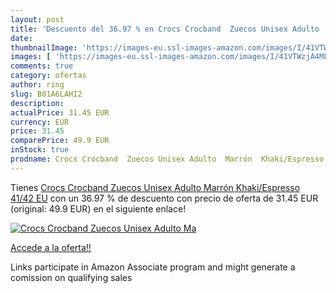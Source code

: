 ```yaml
---
layout: post
title: 'Descuento del 36.97 % en Crocs Crocband  Zuecos Unisex Adulto  Ma'
date: 
thumbnailImage: 'https://images-eu.ssl-images-amazon.com/images/I/41VTWzjA4ML._SL200_.jpg'
images: [ 'https://images-eu.ssl-images-amazon.com/images/I/41VTWzjA4ML._SL200_.jpg' ]
comments: true
category: ofertas
author: ring
slug: B01A6LAHI2
description:
actualPrice: 31.45 EUR
currency: EUR
price: 31.45
comparePrice: 49.9 EUR
inStock: true
prodname: Crocs Crocband  Zuecos Unisex Adulto  Marrón  Khaki/Espresso   41/42 EU
---
```


Tienes [Crocs Crocband  Zuecos Unisex Adulto  Marrón  Khaki/Espresso   41/42 EU](https://www.amazon.es/dp/B01A6LAHI2/?tag=tolees-21) con un 36.97 % de descuento con precio de oferta de 31.45 EUR (original: 49.9 EUR) en el siguiente enlace!

[![Crocs Crocband  Zuecos Unisex Adulto  Ma](https://images-eu.ssl-images-amazon.com/images/I/41VTWzjA4ML._SL200_.jpg)](https://www.amazon.es/dp/B01A6LAHI2/?tag=tolees-21)

[Accede a la oferta!!](https://www.amazon.es/dp/B01A6LAHI2/?tag=tolees-21)

Links participate in Amazon Associate program and might generate a comission on qualifying sales


